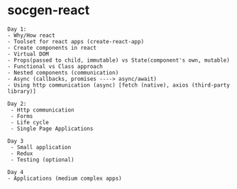 # socgen-react

    Day 1: 
    - Why/How react
    - Toolset for react apps (create-react-app)
    - Create components in react
    - Virtual DOM
    - Props(passed to child, immutable) vs State(component's own, mutable)
    - Functional vs Class approach
    - Nested components (communication)
    - Async (callbacks, promises ----> async/await) 
    - Using http communication (async) [fetch (native), axios (third-party library)]

    Day 2: 
     - Http communication
     - Forms
     - Life cycle
     - Single Page Applications
    
    Day 3
     - Small application
     - Redux
     - Testing (optional)

    Day 4 
    - Applications (medium complex apps)